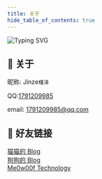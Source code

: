 ```yaml
---
title: 关于
hide_table_of_contents: true
---
```


<img src="https://readme-typing-svg.demolab.com?font=Righteous&size=32&duration=3000&pause=1000&color=8F7FD3DE&vCenter=true&repeat=false&width=435&lines=Hello!+Welcome+to+Jinze's Blog+!" alt="Typing SVG" />

## 🤖 关于

昵称: Jinze`槿泽`

QQ:<a href="tencent://message/?uin=1791209985" target="_blank" rel="noopener noreferrer">1791209985</a>

email: <a href="mailto:1791209985@qq.com" target="_blank" rel="noopener noreferrer">1791209985@qq.com</a>

## 🥳 好友链接

<a href="https://kira-pgr.github.io" target="_blank" rel="noopener noreferrer">猫猫的 Blog </a>
<br/>
<a href="https://weepingdogel.github.io" target="_blank" rel="noopener noreferrer">狗狗的 Blog </a>
<br/>
<a href="https://blog.me0w00f.tech/" target="_blank" rel="noopener noreferrer">Me0w00f Technology</a>
